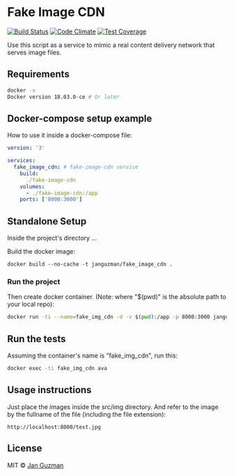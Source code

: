 # Fake Image CDN
[![Build Status](https://travis-ci.org/Krystian19/fake-image-cdn.svg?branch=master)](https://travis-ci.org/Krystian19/fake-image-cdn) [![Code Climate](https://codeclimate.com/github/Krystian19/fake-image-cdn/badges/gpa.svg)](https://codeclimate.com/github/Krystian19/fake-image-cdn) [![Test Coverage](https://codeclimate.com/github/Krystian19/fake-image-cdn/badges/coverage.svg)](https://codeclimate.com/github/Krystian19/fake-image-cdn/coverage)

Use this script as a service to mimic a real content delivery network that serves image files.

## Requirements
```sh
docker -v
Docker version 18.03.0-ce # Or later
```

## Docker-compose setup example
How to use it inside a docker-compose file:
```yaml
version: '3'

services:
  fake_image_cdn: # fake-image-cdn service
    build:
      ./fake-image-cdn
    volumes:
      - ./fake-image-cdn:/app
    ports: ['8000:3000']
```

## Standalone Setup

Inside the project's directory ...

Build the docker image:
```
docker build --no-cache -t janguzman/fake_image_cdn .
```

### Run the project

Then create docker container. (Note: where "$(pwd)" is the absolute path to your local repo):
```sh
docker run -ti --name=fake_img_cdn -d -v $(pwd):/app -p 8000:3000 janguzman/fake_image_cdn
```

## Run the tests
Assuming the container's name is "fake_img_cdn", run this:
```sh
docker exec -ti fake_img_cdn ava
```

## Usage instructions
Just place the images inside the src/img directory. And refer to the image by the fullname of the file (including the file extension):
```
http://localhost:8000/test.jpg
```

<!-- ### Todo list
- [x] Setup the Dockerfile.
- [ ] Setup examples and use cases. -->

## License
MIT © [Jan Guzman](https://github.com/Krystian19)
